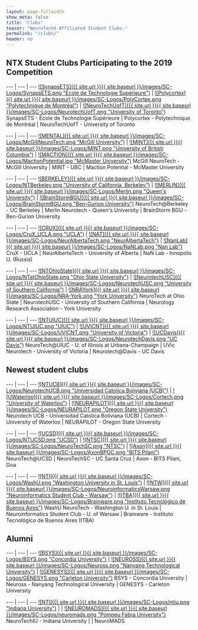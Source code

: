 ```yaml
---
layout: page-fullwidth
show_meta: false
title: "Clubs"
teaser: "NeuroTechX Affiliated Student Clubs."
permalink: "/clubs/"
header: no
---
```


## NTX Student Clubs Participating to the 2019 Competition

<div class="contributor" markdown="1">

--- | --- | ---
[![SynapsETS]({{ site.url }}{{ site.baseurl }}/images/SC-Logos/SynapsETS.png "École de Technologie Supérieure")](http://synapsets.etsmtl.ca/) | [![Polycortex]({{ site.url }}{{ site.baseurl }}/images/SC-Logos/PolyCortex.png "Polytechnique de Montréal")](http://polycortex.polymtl.ca/) | [![NeuroTechUofT]({{ site.url }}{{ site.baseurl }}/images/SC-Logos/NeurotechUofT.png "University of Toronto")](https://neurotechuoft.com/)
SynapsETS - École de Technologie Supérieure | Polycortex - Polytechnique de Montréal | NeuroTechUofT - University of Toronto

--- | --- | ---
[![MENTAL]({{ site.url }}{{ site.baseurl }}/images/SC-Logos/McGillNeuroTech.png "McGill University")](http://www.facebook.com/McGillNeurotech) | [![MINT]({{ site.url }}{{ site.baseurl }}/images/SC-Logos/MINT.png "University of British Columbia")](https://ubcmint.github.io/) | [![MACTION]({{ site.url }}{{ site.baseurl }}/images/SC-Logos/MactionPotential.jpg "McMaster University")](https://sites.google.com/view/mactionpotential/home)
McGill NeuroTech - McGill University | MINT - UBC | Maction Potential - McMaster University

--- | --- | ---
[![BERKELEY]({{ site.url }}{{ site.baseurl }}/images/SC-Logos/NTBerkeley.png "University of California, Berkeley")](https://neurotech.berkeley.edu/) | [![MERLIN]({{ site.url }}{{ site.baseurl }}/images/SC-Logos/Merlin.png "Queen's University")](http://www.queensneurotech.ca/) | [![BrainStormBGU]({{ site.url }}{{ site.baseurl }}/images/SC-Logos/BrainStormBGU.png "Ben-Gurion University")](https://www.brainstormil.com/)
NeuroTech@Berkeley - UC Berkeley | Merlin Neurotech - Queen's University | BrainStorm BGU - Ben-Gurion University

--- | --- | ---
[![CRUX]({{ site.url }}{{ site.baseurl }}/images/SC-Logos/CruX_UCLA.png "UCLA")](https://www.cruxucla.com/) | [![NAT]({{ site.url }}{{ site.baseurl }}/images/SC-Logos/NeurAlbertaTech.png "NeurAlbertaTech")](https://natuab.ca/) | [![NanLab]({{ site.url }}{{ site.baseurl }}/images/SC-Logos/NaNLab.png "Nan Lab")](https://iunanl.github.io/nanl/ ) 
CruX - UCLA | NeurAlbertaTech - University of Alberta | NaN Lab - Innopolis U. (Russia)

--- | --- | ---
[![NTOhioState]({{ site.url }}{{ site.baseurl }}/images/SC-Logos/NTatOhioState.png "Ohio State University")](http://org.osu.edu/neurotech/) | [![NeurotechUSC]({{ site.url }}{{ site.baseurl }}/images/SC-Logos/NeurotechUSC.png "University of Southern California")](https://www.neurotechusc.org/) | [![NRAYork]({{ site.url }}{{ site.baseurl }}/images/SC-Logos/NRA-York.png "York University")](https://sites.google.com/view/neurologyresearchassociation/ )
NeuroTech at Ohio State | NeurotechUSC - University of Southern California | Neurology Research Association - York University

--- | --- | ---
[![NTUIUC]({{ site.url }}{{ site.baseurl }}/images/SC-Logos/NTUIUC.png "UIUC")](http://neurotech.web.illinois.edu/) | [![UVICNT]({{ site.url }}{{ site.baseurl }}/images/SC-Logos/UVICNT.png "University of Victoria")](https://uvicneurotech.github.io/) | [![UCDavis]({{ site.url }}{{ site.baseurl }}/images/SC-Logos/NeurotechDavis.png "UC Davis")](https://neurotechdavis.org/)
NeuroTech@UIUC - U. of Illinois at Urbana-Champaign | UVic Neurotech - University of Victoria | Neurotech@Davis - UC Davis


## Newest student clubs

<div class="contributor" markdown="1">

--- | --- | ---
[![NTUCB]({{ site.url }}{{ site.baseurl }}/images/SC-Logos/NeurotechUCB.png "Universidad Catolica Boliviana (UCB)")](https://lpz.ucb.edu.bo/neurotech-ucb/) | [![UWaterloo]({{ site.url }}{{ site.baseurl }}/images/SC-Logos/Cortech.png "University of Waterloo")](http://neurotechuw.com/) | [![NEURAPILOT]({{ site.url }}{{ site.baseurl }}/images/SC-Logos/NEURAPILOT.png "Oregon State University")](https://github.com/neurapilot/Neurapilot )
Neurotech UCB - Universidad Catolica Boliviana (UCB) | Cortech - University of Waterloo | NEURAPILOT - Oregon State University

--- | --- | ---
 [![UCSD]({{ site.url }}{{ site.baseurl }}/images/SC-Logos/NTUCSD.png "UCSD")](http://neurotechx.ucsd.edu/) | [![NTSC]({{ site.url }}{{ site.baseurl }}/images/SC-Logos/NeuroTechSC.png "NTSC")](https://neurotech.ucsc.edu/index.html) | [![Axon]({{ site.url }}{{ site.baseurl }}/images/SC-Logos/AxonBPGC.png "BITS Pilani")](https://axonbpgc.github.io/)
NeuroTech@UCSD | NeuroTechSC - UC Santa Cruz | Axon - BITS Pilani, Goa

--- | --- | ---
[![NTI]({{ site.url }}{{ site.baseurl }}/images/SC-Logos/WashU.png "Washington University in St. Louis")](https://sites.wustl.edu/neurotechx/) | [![NTW]({{ site.url }}{{ site.baseurl }}/images/SC-Logos/NeuroinformaticsWarsaw.png "Neuroinformatics Student Club - Warsaw")](https://knneuro.fuw.edu.pl/) | [![ITBA]({{ site.url }}{{ site.baseurl }}/images/SC-Logos/Brainware.png "Instituto Tecnológico de Buenos Aires")](https://brainwareitba.github.io)
WashU NeuroTech - Washington U. in St. Louis | Neuroinformatics Student Club - U. of Warsaw | Brainware - Instituto Tecnológico de Buenos Aires (ITBA)



</div>

## Alumni

<div class="contributor" markdown="1">

--- | --- | ---
[![BSYS]({{ site.url }}{{ site.baseurl }}/images/SC-Logos/BSYS.png "Concordia University")](http://bsys.ca/index.html) | [![NEUROSS]({{ site.url }}{{ site.baseurl }}/images/SC-Logos/Neuross.png "Nanyang Technological University")](#link) | [![GENESYS]({{ site.url }}{{ site.baseurl }}/images/SC-Logos/GENESYS.png "Carleton University")](https://genesysgroup.github.io/)
BSYS - Concordia University | Neuross - Nanyang Technological University  | GENESYS - Carleton University

--- | --- | ---
[![NTI]({{ site.url }}{{ site.baseurl }}/images/SC-Logos/ntiu.png "Indiana University")](https://neurotechiu.wordpress.com/) |   | [![NEUROMADS]({{ site.url }}{{ site.baseurl }}/images/SC-Logos/neuromads.png "Pompeu Fabra University")](http://neuromads.sitemantic.com/neuromads/)
NeuroTechIU - Indiana University |   | NeuroMADS

</div>
